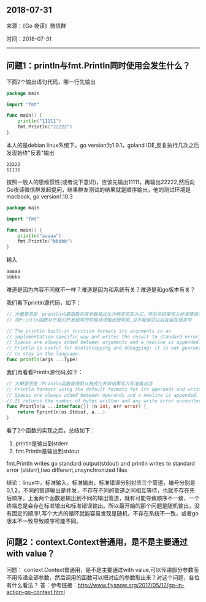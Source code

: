 ## 2018-07-31

来源：《Go 夜读》微信群

时间：2018-07-31

----

## 问题1：println与fmt.Println同时使用会发生什么？
  下面2个输出语句代码，哪一行先输出
```go
package main

import "fmt"

func main() {
	println("11111")
	fmt.Println("22222")
}
```
本人的是debian linux系统下，go version为1.9.1，goland IDE,反复执行几次之后发现始终"反着"输出
```
22222
11111
```
按照一般人的思维惯性(或者说下意识)，应该先输出11111，再输出22222,然后向Go夜读微信群发起提问，结果群友测试的结果就是顺序输出，他的测试环境是macbook, go version1.10.3
```go
package main

import "fmt"

func main() {
	println("aaaaa")
	fmt.Println("bbbbb")
}
```
输入
```bash
aaaaa
bbbbb
```
难道是因为内容不同就不一样？难道是因为和系统有关？难道是和go版本有关？

我们看下println源代码，如下：
```go
// 大概意思是：println内置函数将其参数格式化为特定实现方式，然后将结果写入标准错误流
// 而Println函数对于我们开发程序的时候调试输出很有用,且不能保证以后会留在语言中

// The println built-in function formats its arguments in an
// implementation-specific way and writes the result to standard error.
// Spaces are always added between arguments and a newline is appended.
// Println is useful for bootstrapping and debugging; it is not guaranteed
// to stay in the language.
func println(args ...Type)
```
 我们再看看Println源代码,如下：
```go
// 大概意思是：Println函数使用默认格式化并将结果写入标准输出流
// Println formats using the default formats for its operands and writes to standard output.
// Spaces are always added between operands and a newline is appended.
// It returns the number of bytes written and any write error encountered.
func Println(a ...interface{}) (n int, err error) {
	return Fprintln(os.Stdout, a...)
}
```
看了2个函数的实现之后，总结如下：
1. println是输出到stderr
2. fmt.Println是输出到stdout

fmt.Println writes go standard output(stdout) and println writes to standard error (stderr),two different,unsynchronized files

结论：linux中，标准输入，标准输出，标准错误分别对应三个管道，编号分别是0,1,2，不同的管道输出是并发，不存在不同的管道之间相互等待，也就不存在先后顺序，上面两个函数是输出到不同的输出管道，就有可能导致顺序不一致，一个终端总是会存在标准输出和标准错误输出。所以最开始的那个问题是随机输出，没有固定的顺序!,写个大点的循环就能容易发现是随机，不存在系统不一致，或者go版本不一致导致顺序可能不同。

## 问题2：context.Context普通用，是不是主要通过with value？
问题： context.Context普通用，是不是主要通过with value,可以传递部分参数而不用传递全部参数，然后调用的函数可以把对应的参数取出来？对这个问题，各位有什么看法？
答：参考链接：http://www.flysnow.org/2017/05/12/go-in-action-go-context.html
